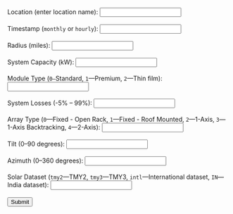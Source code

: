 <form action="https://developer.nrel.gov/api/pvwatts/v5.json?api_key=" method="get" target="_blank">
<br>
 <input type="hidden" name="api_key" value="jCtAj6gJCBngSY1vFYFfvU96bY85SAEDzzlXayPC">
 Location (enter location name): <input type="text" name="address"><br>
  <br>
 Timestamp (<code>monthly</code> or <code>hourly</code>): <input type="text" name="timeframe"><br>
 <br> 
 Radius (miles): <input type="number" name="radius"><br>
 <br>
 System Capacity (kW): <input type="number" name="system_capacity"><br>
 <br>
 Module Type (<code>0—</code>Standard, <code>1</code>—Premium, <code>2</code>—Thin film): <input type="number" name="module_type"><br>
 <br>
 System Losses (-5% – 99%): <input type="number" name="losses"><br>
 <br>
 Array Type (<code>0</code>—Fixed - Open Rack, <code>1</code>—Fixed - Roof Mounted, <code>2</code>—1-Axis, <code>3</code>—1-Axis Backtracking, <code>4</code>—2-Axis): <input type="number" name="array_type"><br>
 <br>
 Tilt (0–90 degrees): <input type="number" name="tilt"><br>
 <br>
 Azimuth (0–360 degrees): <input type="number" name="azimuth"><br>
 <br>
 Solar Dataset (<code>tmy2</code>—TMY2, <code>tmy3</code>—TMY3, <code>intl</code>—International dataset, <code>IN</code>—India dataset): <input type="text" name="dataset"><br>
 <br>
  <input type="submit" value="Submit">
  
</form>
